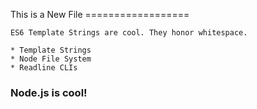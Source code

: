 This is a New File
    ==================

    ES6 Template Strings are cool. They honor whitespace.

    * Template Strings
    * Node File System
    * Readline CLIs

### Node.js is cool!